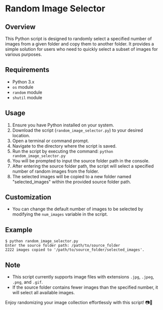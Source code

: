 # Random Image Selector

## Overview
This Python script is designed to randomly select a specified number of images from a given folder and copy them to another folder. It provides a simple solution for users who need to quickly select a subset of images for various purposes.

## Requirements
- Python 3.x
- `os` module
- `random` module
- `shutil` module

## Usage
1. Ensure you have Python installed on your system.
2. Download the script (`random_image_selector.py`) to your desired location.
3. Open a terminal or command prompt.
4. Navigate to the directory where the script is saved.
5. Run the script by executing the command: `python random_image_selector.py`
6. You will be prompted to input the source folder path in the console.
7. After entering the source folder path, the script will select a specified number of random images from the folder.
8. The selected images will be copied to a new folder named "selected_images" within the provided source folder path.

## Customization
- You can change the default number of images to be selected by modifying the `num_images` variable in the script.

## Example
```
$ python random_image_selector.py
Enter the source folder path: /path/to/source_folder
2222 images copied to '/path/to/source_folder/selected_images'.
```

## Note
- This script currently supports image files with extensions `.jpg`, `.jpeg`, `.png`, and `.gif`.
- If the source folder contains fewer images than the specified number, it will select all available images.

Enjoy randomizing your image collection effortlessly with this script! 📷🔀
